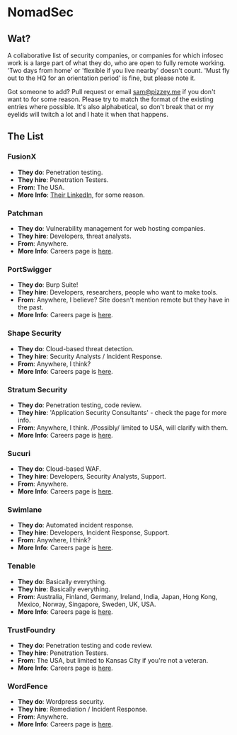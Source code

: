 # NomadSec

## Wat?
A collaborative list of security companies, or companies for which infosec work is a large part of what they do, who are open to fully remote working. 'Two days from home' or 'flexible if you live nearby' doesn't count. 'Must fly out to the HQ for an orientation period' is fine, but please note it.

Got someone to add? Pull request or email sam@pizzey.me if you don't want to for some reason. Please try to match the format of the existing entries where possible. It's also alphabetical, so don't break that or my eyelids will twitch a lot and I hate it when that happens.

## The List
### FusionX
* **They do**: Penetration testing.
* **They hire**: Penetration Testers.
* **From**: The USA.
* **More Info**: [Their LinkedIn](https://www.linkedin.com/company/fusionx-llc/careers), for some reason.

### Patchman
* **They do**: Vulnerability management for web hosting companies.
* **They hire**: Developers, threat analysts.
* **From**: Anywhere.
* **More Info**: Careers page is [here](http://jobs.patchman.co/).

### PortSwigger
* **They do**: Burp Suite!
* **They hire**: Developers, researchers, people who want to make tools.
* **From**: Anywhere, I believe? Site doesn't mention remote but they have in the past.
* **More Info**: Careers page is [here](https://portswigger.net/careers/index.html).

### Shape Security
* **They do**: Cloud-based threat detection.
* **They hire**: Security Analysts / Incident Response.
* **From**: Anywhere, I think?
* **More Info**: Careers page is [here](https://www.shapesecurity.com/jobs/).

### Stratum Security
* **They do**: Penetration testing, code review.
* **They hire**: 'Application Security Consultants' - check the page for more info.
* **From**: Anywhere, I think. /Possibly/ limited to USA, will clarify with them.
* **More Info**: Careers page is [here](https://stratumsecurity.com/company/careers/).

### Sucuri
* **They do**: Cloud-based WAF.
* **They hire**: Developers, Security Analysts, Support.
* **From**: Anywhere.
* **More Info**: Careers page is [here](https://sucuri.net/company/employment/).

### Swimlane
* **They do**: Automated incident response.
* **They hire**: Developers, Incident Response, Support.
* **From**: Anywhere, I think?
* **More Info**: Careers page is [here](http://swimlane.com/about/careers/).

### Tenable
* **They do**: Basically everything.
* **They hire**: Basically everything.
* **From**: Australia, Finland, Germany, Ireland, India, Japan, Hong Kong, Mexico, Norway, Singapore, Sweden, UK, USA.
* **More Info**: Careers page is [here](https://careers.tenable.com/).

### TrustFoundry
* **They do**: Penetration testing and code review.
* **They hire**: Penetration Testers.
* **From**: The USA, but limited to Kansas City if you're not a veteran.
* **More Info**: Careers page is [here](https://trustfoundry.net/about-us/jobs/).

### WordFence
* **They do**: Wordpress security.
* **They hire**: Remediation / Incident Response.
* **From**: Anywhere.
* **More Info**: Careers page is [here](https://www.wordfence.com/careers/security-analyst-%C2%AD-forensics-and-remediation/).
